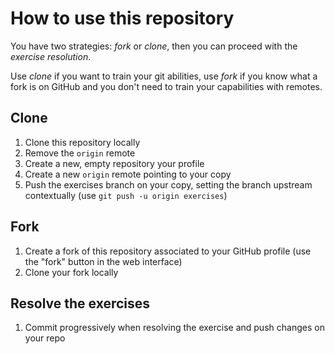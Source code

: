 # How to use this repository

You have two strategies: *fork* or *clone*, then you can proceed with the *exercise resolution*.

Use *clone* if you want to train your git abilities, use *fork* if you know what a fork is on GitHub and you don't need to train your capabilities with remotes.

## Clone

1. Clone this repository locally
2. Remove the `origin` remote
3. Create a new, empty repository your profile
4. Create a new `origin` remote pointing to your copy
5. Push the exercises branch on your copy, setting the branch upstream contextually (use `git push -u origin exercises`)

## Fork

1. Create a fork of this repository associated to your GitHub profile (use the "fork" button in the web interface)
2. Clone your fork locally

## Resolve the exercises
1. Commit progressively when resolving the exercise and push changes on your repo
